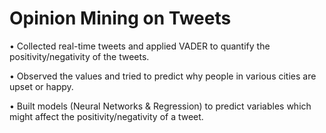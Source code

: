 # Opinion Mining on Tweets

• Collected real-time tweets and applied VADER to quantify the positivity/negativity of the tweets.

• Observed the values and tried to predict why people in various cities are upset or happy.

• Built models (Neural Networks & Regression) to predict variables which might affect the positivity/negativity of a tweet.
